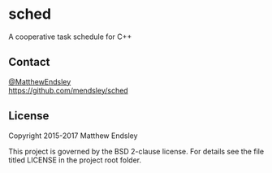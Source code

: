 sched
=====
A cooperative task schedule for C++

Contact
-------
[@MatthewEndsley](https://twitter.com/#!/MatthewEndsley)  
<https://github.com/mendsley/sched>

License
-------
Copyright 2015-2017 Matthew Endsley

This project is governed by the BSD 2-clause license. For details see the file
titled LICENSE in the project root folder.
